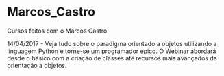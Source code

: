 # Marcos_Castro
Cursos feitos com o Marcos Castro

14/04/2017 - Veja tudo sobre o paradigma orientado a objetos utilizando a linguagem Python e torne-se um programador épico. O Webinar abordará desde o básico com a criação de classes até recursos mais avançados da orientação a objetos.